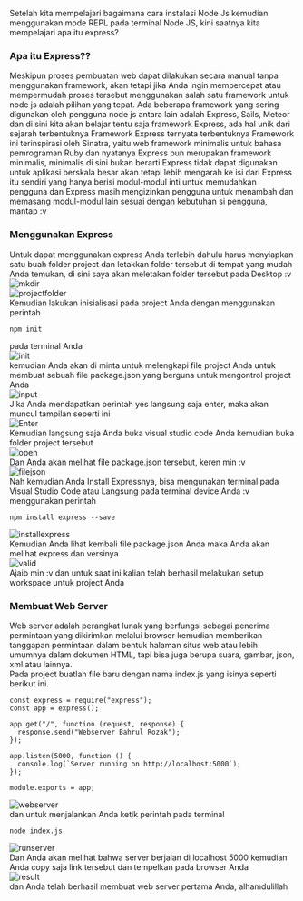 Setelah kita mempelajari bagaimana cara instalasi Node Js kemudian menggunakan mode REPL pada terminal Node JS, kini saatnya kita mempelajari apa itu express?

### Apa itu Express??

Meskipun proses pembuatan web dapat dilakukan secara manual tanpa menggunakan framework, akan tetapi jika Anda ingin mempercepat atau mempermudah proses tersebut menggunakan salah satu framework untuk node js adalah pilihan yang tepat. Ada beberapa framework yang sering digunakan oleh pengguna node js antara lain adalah Express, Sails, Meteor dan di sini kita akan belajar tentu saja framework Express, ada hal unik dari sejarah terbentuknya Framework Express ternyata terbentuknya Framework ini terinspirasi oleh Sinatra, yaitu web framework minimalis untuk bahasa pemrograman Ruby dan nyatanya Express pun merupakan framework minimalis, minimalis di sini bukan berarti Express tidak dapat digunakan untuk aplikasi berskala besar akan tetapi lebih mengarah ke isi dari Express itu sendiri yang hanya berisi modul-modul inti untuk memudahkan pengguna dan Express masih mengizinkan pengguna untuk menambah dan memasang modul-modul lain sesuai dengan kebutuhan si pengguna, mantap :v

### Menggunakan Express

Untuk dapat menggunakan express Anda terlebih dahulu harus menyiapkan satu buah folder project dan letakkan folder tersebut di tempat yang mudah Anda temukan, di sini saya akan meletakan folder tersebut pada Desktop :v
![mkdir]() <br>
![projectfolder]() <br>
Kemudian lakukan inisialisasi pada project Anda dengan menggunakan perintah <br>

```
npm init
```

pada terminal Anda <br>
![init]()<br>
kemudian Anda akan di minta untuk melengkapi file project Anda untuk membuat sebuah file package.json yang berguna untuk mengontrol project Anda <br>
![input]() <br>
Jika Anda mendapatkan perintah yes langsung saja enter, maka akan muncul tampilan seperti ini <br>
![Enter]() <br>
Kemudian langsung saja Anda buka visual studio code Anda kemudian buka folder project tersebut <br>
![open]() <br>
Dan Anda akan melihat file package.json tersebut, keren min :v <br>
![filejson]() <br>
Nah kemudian Anda Install Expressnya, bisa mengunakan terminal pada Visual Studio Code atau Langsung pada terminal device Anda :v <br>
menggunakan perintah <br>

```
npm install express --save
```

![installexpress]() <br>
Kemudian Anda lihat kembali file package.json Anda maka Anda akan melihat express dan versinya <br>
![valid]() <br>
Ajaib min :v dan untuk saat ini kalian telah berhasil melakukan setup workspace untuk project Anda

### Membuat Web Server

Web server adalah perangkat lunak yang berfungsi sebagai penerima permintaan yang dikirimkan melalui browser kemudian memberikan tanggapan permintaan dalam bentuk halaman situs web atau lebih umumnya dalam dokumen HTML, tapi bisa juga berupa suara, gambar, json, xml atau lainnya.
<br>
Pada project buatlah file baru dengan nama index.js yang isinya seperti berikut ini.

```
const express = require("express");
const app = express();

app.get("/", function (request, response) {
  response.send("Webserver Bahrul Rozak");
});

app.listen(5000, function () {
  console.log(`Server running on http://localhost:5000`);
});

module.exports = app;
```

![webserver]() <br>
dan untuk menjalankan Anda ketik perintah pada terminal <br>

```
node index.js
```

![runserver]()<br>
Dan Anda akan melihat bahwa server berjalan di localhost 5000 kemudian Anda copy saja link tersebut dan tempelkan pada browser Anda <br>
![result]() <br>
dan Anda telah berhasil membuat web server pertama Anda, alhamdulillah
